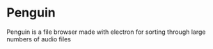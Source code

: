 # Penguin

Penguin is a file browser made with electron for sorting through large numbers of audio files

